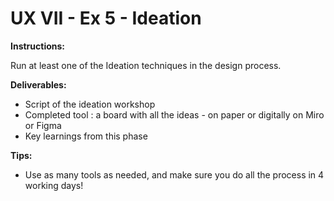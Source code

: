 # UX VII - Ex 5 - Ideation

**Instructions:** 

Run at least one of the Ideation techniques in the design process.

**Deliverables:** 

- Script of the ideation workshop
- Completed tool : a board with all the ideas - on paper or digitally on Miro or Figma
- Key learnings from this phase

**Tips:**

- Use as many tools as needed, and make sure you do all the process in 4 working days!